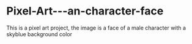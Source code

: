 # Pixel-Art---an-character-face
This is a pixel art project, the image is a face of a male character with a skyblue background color
